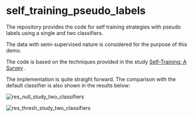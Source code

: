 # self_training_pseudo_labels
The repository provides the code for self training strategies with pseudo labels using a single and two classifiers.

The data with semi-supervised nature is considered for the purpose of this demo. 

The code is based on the techniques provided in the study [Self-Training: A Survey](https://arxiv.org/abs/2202.12040) .

The implementation is quite straight forward. The comparison with the default classifier is also shown in the results below:


 ![res_null_study_two_classifiers](https://user-images.githubusercontent.com/26203136/202848083-38348bff-c1d1-4e5b-93fc-3902c88b474f.png)  
 
 ![res_thresh_study_two_classifiers](https://user-images.githubusercontent.com/26203136/202848125-276ac00e-1d14-404c-8c28-e8ce5b770d7a.png)

 
